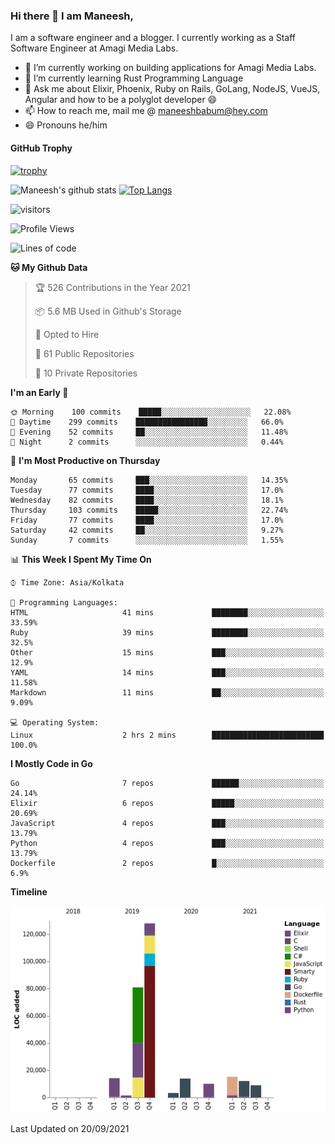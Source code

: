### Hi there 👋 I am Maneesh,

I am a software engineer and a blogger. I currently working as a Staff Software Engineer at Amagi Media Labs.


- 🔭 I’m currently working on building applications for Amagi Media Labs.
- 🌱 I’m currently learning Rust Programming Language
- 💬 Ask me about Elixir, Phoenix, Ruby on Rails, GoLang, NodeJS, VueJS, Angular and how to be a polyglot developer 😄
- 📫 How to reach me, mail me @ maneeshbabum@hey.com
- 😄 Pronouns he/him

#### GitHub Trophy
[![trophy](https://github-profile-trophy.vercel.app/?username=mbm-c)](https://github.com/ryo-ma/github-profile-trophy)

![Maneesh's github stats](https://github-readme-stats.vercel.app/api?username=mbm-c&show_icons=true)
[![Top Langs](https://github-readme-stats.vercel.app/api/top-langs/?username=mbm-c)](https://github.com/anuraghazra/github-readme-stats)


![visitors](https://visitor-badge.glitch.me/badge?page_id=maneeshbabu.maneeshbabu)

<!--START_SECTION:waka-->
![Profile Views](http://img.shields.io/badge/Profile%20Views-0-blue)

![Lines of code](https://img.shields.io/badge/From%20Hello%20World%20I%27ve%20Written-288082%20lines%20of%20code-blue)

**🐱 My Github Data** 

> 🏆 526 Contributions in the Year 2021
 > 
> 📦 5.6 MB Used in Github's Storage 
 > 
> 💼 Opted to Hire
 > 
> 📜 61 Public Repositories 
 > 
> 🔑 10 Private Repositories  
 > 
**I'm an Early 🐤** 

```text
🌞 Morning    100 commits    █████░░░░░░░░░░░░░░░░░░░░   22.08% 
🌆 Daytime    299 commits    ████████████████░░░░░░░░░   66.0% 
🌃 Evening    52 commits     ██░░░░░░░░░░░░░░░░░░░░░░░   11.48% 
🌙 Night      2 commits      ░░░░░░░░░░░░░░░░░░░░░░░░░   0.44%

```
📅 **I'm Most Productive on Thursday** 

```text
Monday       65 commits     ███░░░░░░░░░░░░░░░░░░░░░░   14.35% 
Tuesday      77 commits     ████░░░░░░░░░░░░░░░░░░░░░   17.0% 
Wednesday    82 commits     ████░░░░░░░░░░░░░░░░░░░░░   18.1% 
Thursday     103 commits    █████░░░░░░░░░░░░░░░░░░░░   22.74% 
Friday       77 commits     ████░░░░░░░░░░░░░░░░░░░░░   17.0% 
Saturday     42 commits     ██░░░░░░░░░░░░░░░░░░░░░░░   9.27% 
Sunday       7 commits      ░░░░░░░░░░░░░░░░░░░░░░░░░   1.55%

```


📊 **This Week I Spent My Time On** 

```text
⌚︎ Time Zone: Asia/Kolkata

💬 Programming Languages: 
HTML                     41 mins             ████████░░░░░░░░░░░░░░░░░   33.59% 
Ruby                     39 mins             ████████░░░░░░░░░░░░░░░░░   32.5% 
Other                    15 mins             ███░░░░░░░░░░░░░░░░░░░░░░   12.9% 
YAML                     14 mins             ███░░░░░░░░░░░░░░░░░░░░░░   11.58% 
Markdown                 11 mins             ██░░░░░░░░░░░░░░░░░░░░░░░   9.09%

💻 Operating System: 
Linux                    2 hrs 2 mins        █████████████████████████   100.0%

```

**I Mostly Code in Go** 

```text
Go                       7 repos             ██████░░░░░░░░░░░░░░░░░░░   24.14% 
Elixir                   6 repos             █████░░░░░░░░░░░░░░░░░░░░   20.69% 
JavaScript               4 repos             ███░░░░░░░░░░░░░░░░░░░░░░   13.79% 
Python                   4 repos             ███░░░░░░░░░░░░░░░░░░░░░░   13.79% 
Dockerfile               2 repos             █░░░░░░░░░░░░░░░░░░░░░░░░   6.9%

```


**Timeline**

![Chart not found](https://raw.githubusercontent.com/maneeshbm/maneeshbm/master/charts/bar_graph.png) 


 Last Updated on 20/09/2021
<!--END_SECTION:waka-->

<!--
**maneeshbabu/maneeshbabu** is a ✨ _special_ ✨ repository because its `README.md` (this file) appears on your GitHub profile.

Here are some ideas to get you started:

- 🔭 I’m currently working on ...
- 🌱 I’m currently learning ...
- 👯 I’m looking to collaborate on ...
- 🤔 I’m looking for help with ...
- 💬 Ask me about ...
- 📫 How to reach me: ...
- 😄 Pronouns: ...
- ⚡ Fun fact: ...
-->

